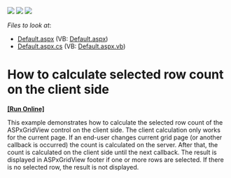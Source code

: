 <!-- default badges list -->
![](https://img.shields.io/endpoint?url=https://codecentral.devexpress.com/api/v1/VersionRange/128538159/13.1.4%2B)
[![](https://img.shields.io/badge/Open_in_DevExpress_Support_Center-FF7200?style=flat-square&logo=DevExpress&logoColor=white)](https://supportcenter.devexpress.com/ticket/details/E3264)
[![](https://img.shields.io/badge/📖_How_to_use_DevExpress_Examples-e9f6fc?style=flat-square)](https://docs.devexpress.com/GeneralInformation/403183)
<!-- default badges end -->
<!-- default file list -->
*Files to look at*:

* [Default.aspx](./CS/WebSite/Default.aspx) (VB: [Default.aspx](./VB/WebSite/Default.aspx))
* [Default.aspx.cs](./CS/WebSite/Default.aspx.cs) (VB: [Default.aspx.vb](./VB/WebSite/Default.aspx.vb))
<!-- default file list end -->
# How to calculate selected row count on the client side
<!-- run online -->
**[[Run Online]](https://codecentral.devexpress.com/e3264/)**
<!-- run online end -->


<p>This example demonstrates how to calculate the selected row count of the ASPxGridView control on the client side. The client calculation only works for the current page. If an end-user changes current grid page (or another callback is occurred) the count is calculated on the server. After that, the count is calculated on the client side until the next callback. The result is displayed in ASPxGridView footer if one or more rows are selected. If there is no selected row, the result is not displayed. </p><br />


<br/>


